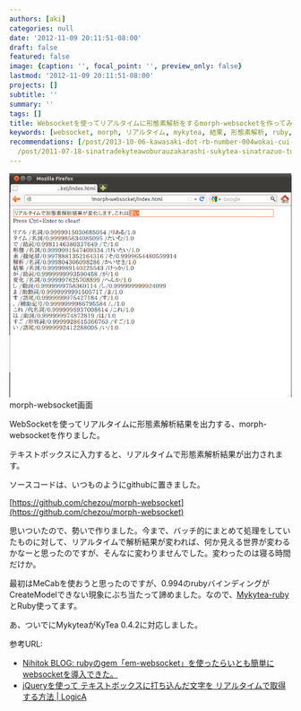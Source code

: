 ```yaml
---
authors: [aki]
categories: null
date: '2012-11-09 20:11:51-08:00'
draft: false
featured: false
image: {caption: '', focal_point: '', preview_only: false}
lastmod: '2012-11-09 20:11:51-08:00'
projects: []
subtitle: ''
summary: ''
tags: []
title: Websocketを使ってリアルタイムに形態素解析をするmorph-websocketを作ってみた
keywords: [websocket, morph, リアルタイム, mykytea, 結果, 形態素解析, ruby, 画面, 出力, png]
recommendations: [/post/2013-10-06-kawasaki-dot-rb-number-004wokai-cui-simasita-number-kwskrb/,
  /post/2011-07-18-sinatradekyteawoburauzakarashi-sukytea-sinatrazuo-tutemita/, /post/2011-07-15-kytea-jing-du-tekisutojie-xi-turukituto-woruby-pythonkarashi-erumykyteawozuo-tutemita/]
---
```


[![morph-websocket画面](morph-websocket.png)](morph-websocket.png) morph-websocket画面

WebSocketを使ってリアルタイムに形態素解析結果を出力する、morph-websocketを作りました。

テキストボックスに入力すると、リアルタイムで形態素解析結果が出力されます。

ソースコードは、いつものようにgithubに置きました。

[https://github.com/chezou/morph-websocket](https://github.com/chezou/morph-websocket)

思いついたので、勢いで作りました。今まで、バッチ的にまとめて処理をしていたものに対して、リアルタイムで解析結果が変われば、何か見える世界が変わるかなーと思ったのですが、そんなに変わりませんでした。変わったのは寝る時間だけか。

最初はMeCabを使おうと思ったのですが、0.994のrubyバインディングがCreateModelできない現象にぶち当たって諦めました。なので、[Mykytea-ruby](https://chezo.uno/post/2011-07-15-kytea-jing-du-tekisutojie-xi-turukituto-woruby-pythonkarashi-erumykyteawozuo-tutemita/)とRuby使ってます。

あ、ついでにMykyteaがKyTea 0.4.2に対応しました。

参考URL:

- [Nihitok BLOG: rubyのgem「em-websocket」を使ったらいとも簡単にwebsocketを導入できた。](http://nihitok.blogspot.jp/2011/08/rubygemem-websocketwebsocket.html)
- [jQueryを使って テキストボックスに打ち込んだ文字を リアルタイムで取得する方法 | LogicA](http://nihitok.blogspot.jp/2011/08/rubygemem-websocketwebsocket.html)